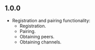 ## 1.0.0

- Registration and pairing functionality:
  - Registration.
  - Pairing.
  - Obtaining peers.
  - Obtaining channels.
